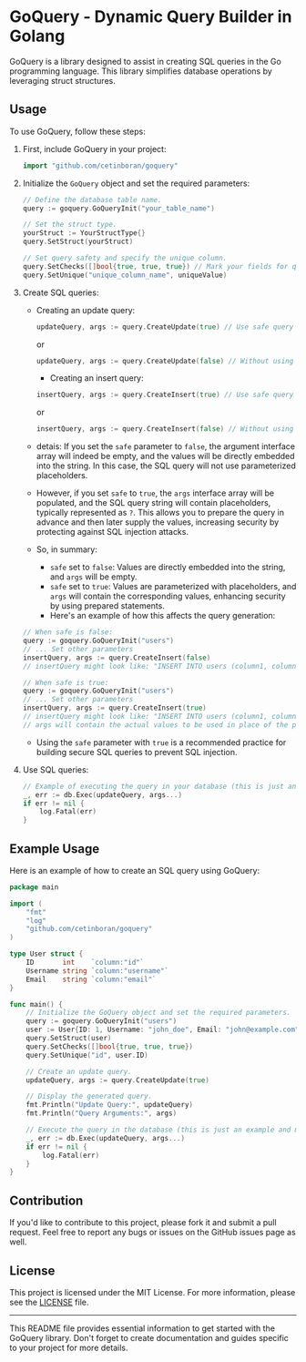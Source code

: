 # GoQuery - Dynamic Query Builder in Golang

GoQuery is a library designed to assist in creating SQL queries in the Go programming language. This library simplifies database operations by leveraging struct structures.

## Usage

To use GoQuery, follow these steps:

1. First, include GoQuery in your project:

   ```go
   import "github.com/cetinboran/goquery"
   ```

2. Initialize the `GoQuery` object and set the required parameters:

   ```go
   // Define the database table name.
   query := goquery.GoQueryInit("your_table_name")

   // Set the struct type.
   yourStruct := YourStructType{}
   query.SetStruct(yourStruct)

   // Set query safety and specify the unique column.
   query.SetChecks([]bool{true, true, true}) // Mark your fields for query safety, for example.
   query.SetUnique("unique_column_name", uniqueValue)
   ```

3. Create SQL queries:
    - Creating an update query:
        ```go
        updateQuery, args := query.CreateUpdate(true) // Use safe query (true)
        ```

        or

        ```go
        updateQuery, args := query.CreateUpdate(false) // Without using safe query
        ```

        - Creating an insert query:

        ```go
        insertQuery, args := query.CreateInsert(true) // Use safe query (true)
        ```

        or

        ```go
        insertQuery, args := query.CreateInsert(false) // Without using safe query
        ```
        
    - detais:  If you set the `safe` parameter to `false`, the argument interface array will indeed be empty, and the values will be directly embedded into the string. In this case, the SQL query will not use parameterized placeholders.
    - However, if you set `safe` to `true`, the `args` interface array will be populated, and the SQL query string will contain placeholders, typically represented as `?`. This allows you to prepare the query in advance and then later supply the values, increasing security by protecting against SQL injection attacks.
    - So, in summary:
        - `safe` set to `false`: Values are directly embedded into the string, and `args` will be empty.
        - `safe` set to `true`: Values are parameterized with placeholders, and `args` will contain the corresponding values, enhancing security by using prepared statements.
        - Here's an example of how this affects the query generation:

    ```go
    // When safe is false:
    query := goquery.GoQueryInit("users")
    // ... Set other parameters
    insertQuery, args := query.CreateInsert(false)
    // insertQuery might look like: "INSERT INTO users (column1, column2) VALUES (value1, value2)"

    // When safe is true:
    query := goquery.GoQueryInit("users")
    // ... Set other parameters
    insertQuery, args := query.CreateInsert(true)
    // insertQuery might look like: "INSERT INTO users (column1, column2) VALUES (?, ?)"
    // args will contain the actual values to be used in place of the placeholders
    ```
    - Using the `safe` parameter with `true` is a recommended practice for building secure SQL queries to prevent SQL injection.

    

4. Use SQL queries:

   ```go
   // Example of executing the query in your database (this is just an example and may vary depending on the database used).
   _, err := db.Exec(updateQuery, args...)
   if err != nil {
       log.Fatal(err)
   }
   ```

## Example Usage

Here is an example of how to create an SQL query using GoQuery:

```go
package main

import (
	"fmt"
	"log"
	"github.com/cetinboran/goquery"
)

type User struct {
	ID       int    `column:"id"`
	Username string `column:"username"`
	Email    string `column:"email"`
}

func main() {
	// Initialize the GoQuery object and set the required parameters.
	query := goquery.GoQueryInit("users")
	user := User{ID: 1, Username: "john_doe", Email: "john@example.com"}
	query.SetStruct(user)
	query.SetChecks([]bool{true, true, true})
	query.SetUnique("id", user.ID)

	// Create an update query.
	updateQuery, args := query.CreateUpdate(true)

	// Display the generated query.
	fmt.Println("Update Query:", updateQuery)
	fmt.Println("Query Arguments:", args)

	// Execute the query in the database (this is just an example and may vary depending on the database used).
	_, err := db.Exec(updateQuery, args...)
	if err != nil {
		log.Fatal(err)
	}
}
```

## Contribution

If you'd like to contribute to this project, please fork it and submit a pull request. Feel free to report any bugs or issues on the GitHub issues page as well.

## License

This project is licensed under the MIT License. For more information, please see the [LICENSE](LICENSE) file.

---

This README file provides essential information to get started with the GoQuery library. Don't forget to create documentation and guides specific to your project for more details.